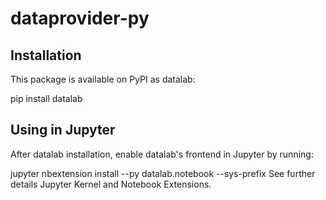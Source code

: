 # dataprovider-py

## Installation
This package is available on PyPI as datalab:

pip install datalab
## Using in Jupyter
After datalab installation, enable datalab's frontend in Jupyter by running:

jupyter nbextension install --py datalab.notebook --sys-prefix
See further details Jupyter Kernel and Notebook Extensions.